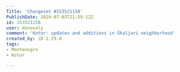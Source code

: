 ```yaml
---
Title: 'Changeset #153521158'
PublishDate: 2024-07-03T21:59:12Z
id: 153521158
user: donovaly
comment: 'Kotor: updates and additions in Škaljari neighborhood'
created_by: iD 2.29.0
tags:
- Montenegro
- Kotor

---
```


